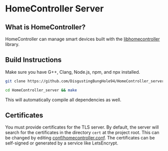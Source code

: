 # HomeController Server

## What is HomeController?

HomeController can manage smart devices built with the [libhomecontroller](https://github.com/DisgustingBungHole94/libhomecontroller) library.

## Build Instructions

Make sure you have G++, Clang, Node.js, npm, and npx installed.

```sh
git clone https://github.com/DisgustingBungHole94/HomeController_server.git

cd HomeController_server && make
```

This will automatically compile all dependencies as well.

## Certificates

You must provide certificates for the TLS server. By default, the
server will search for the certificates in the directory `cert`
at the project root. This can be changed by editing [conf/homecontroller.conf](https://github.com/DisgustingBungHole94/HomeController_server/blob/master/conf/homecontroller.conf).
The certificates can be self-signed or generated by a service
like LetsEncrypt.